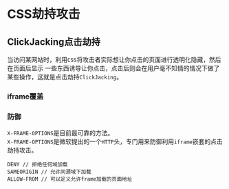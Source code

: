 # CSS劫持攻击
## ClickJacking点击劫持
当访问某网站时，利用`CSS`将攻击者实际想让你点击的页面进行透明化隐藏，然后在页面后显示 一些东西诱导让你点击，点击后则会在用户毫不知情的情况下做了某些操作，这就是点击劫持`ClickJacking`。

### iframe覆盖

### 防御
`X-FRAME-OPTIONS`是目前最可靠的方法。  
`X-FRAME-OPTIONS`是微软提出的一个`HTTP`头，专门用来防御利用`iframe`嵌套的点击劫持攻击。
```
DENY // 拒绝任何域加载
SAMEORIGIN // 允许同源域下加载
ALLOW-FROM // 可以定义允许frame加载的页面地址
```

